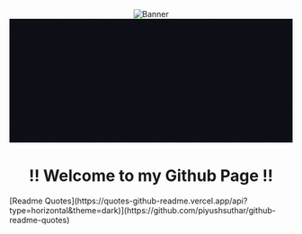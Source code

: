 <div align="center" width="100%"><img width="85%" height="400px" src="https://media.giphy.com/media/f3iwJFOVOwuy7K6FFw/giphy.gif" alt="Banner" /></div>
<div align="center"><img height="220px" src="https://github.com/Sujalk1310/Sujalk1310/blob/main/Images/Greeting.gif" alt="Greetings" /></div>
<div align="center"><h1>!! Welcome to my Github Page !!</h1></div>
[Readme Quotes](https://quotes-github-readme.vercel.app/api?type=horizontal&theme=dark)](https://github.com/piyushsuthar/github-readme-quotes)
